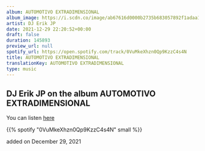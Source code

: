 ```yaml
---
album: AUTOMOTIVO EXTRADIMENSIONAL
album_image: https://i.scdn.co/image/ab67616d0000b2735b683057892f1adaa1cbbab6
artist: DJ Erik JP
date: 2021-12-29 22:20:52+00:00
draft: false
duration: 145893
preview_url: null
spotify_url: https://open.spotify.com/track/0VuMkeXhzn0Qp9KzzC4s4N
title: AUTOMOTIVO EXTRADIMENSIONAL
translationKey: AUTOMOTIVO EXTRADIMENSIONAL
type: music
---
```


## DJ Erik JP on the album AUTOMOTIVO EXTRADIMENSIONAL

You can listen [here](https://open.spotify.com/track/0VuMkeXhzn0Qp9KzzC4s4N)

{{% spotify "0VuMkeXhzn0Qp9KzzC4s4N" small %}}

added on December 29, 2021